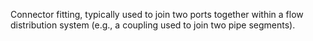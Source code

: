 Connector fitting, typically used to join two ports together within a flow distribution system (e.g., a coupling used to join two pipe segments).